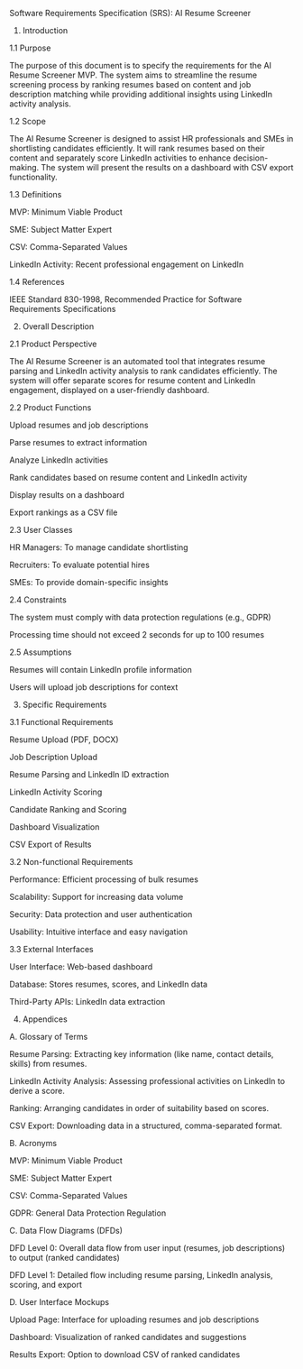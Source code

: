 Software Requirements Specification (SRS): AI Resume Screener

1. Introduction

1.1 Purpose

The purpose of this document is to specify the requirements for the AI Resume Screener MVP. The system aims to streamline the resume screening process by ranking resumes based on content and job description matching while providing additional insights using LinkedIn activity analysis.

1.2 Scope

The AI Resume Screener is designed to assist HR professionals and SMEs in shortlisting candidates efficiently. It will rank resumes based on their content and separately score LinkedIn activities to enhance decision-making. The system will present the results on a dashboard with CSV export functionality.

1.3 Definitions

MVP: Minimum Viable Product

SME: Subject Matter Expert

CSV: Comma-Separated Values

LinkedIn Activity: Recent professional engagement on LinkedIn

1.4 References

IEEE Standard 830-1998, Recommended Practice for Software Requirements Specifications

2. Overall Description

2.1 Product Perspective

The AI Resume Screener is an automated tool that integrates resume parsing and LinkedIn activity analysis to rank candidates efficiently. The system will offer separate scores for resume content and LinkedIn engagement, displayed on a user-friendly dashboard.

2.2 Product Functions

Upload resumes and job descriptions

Parse resumes to extract information

Analyze LinkedIn activities

Rank candidates based on resume content and LinkedIn activity

Display results on a dashboard

Export rankings as a CSV file

2.3 User Classes

HR Managers: To manage candidate shortlisting

Recruiters: To evaluate potential hires

SMEs: To provide domain-specific insights

2.4 Constraints

The system must comply with data protection regulations (e.g., GDPR)

Processing time should not exceed 2 seconds for up to 100 resumes

2.5 Assumptions

Resumes will contain LinkedIn profile information

Users will upload job descriptions for context

3. Specific Requirements

3.1 Functional Requirements

Resume Upload (PDF, DOCX)

Job Description Upload

Resume Parsing and LinkedIn ID extraction

LinkedIn Activity Scoring

Candidate Ranking and Scoring

Dashboard Visualization

CSV Export of Results

3.2 Non-functional Requirements

Performance: Efficient processing of bulk resumes

Scalability: Support for increasing data volume

Security: Data protection and user authentication

Usability: Intuitive interface and easy navigation

3.3 External Interfaces

User Interface: Web-based dashboard

Database: Stores resumes, scores, and LinkedIn data

Third-Party APIs: LinkedIn data extraction

4. Appendices

A. Glossary of Terms

Resume Parsing: Extracting key information (like name, contact details, skills) from resumes.

LinkedIn Activity Analysis: Assessing professional activities on LinkedIn to derive a score.

Ranking: Arranging candidates in order of suitability based on scores.

CSV Export: Downloading data in a structured, comma-separated format.

B. Acronyms

MVP: Minimum Viable Product

SME: Subject Matter Expert

CSV: Comma-Separated Values

GDPR: General Data Protection Regulation

C. Data Flow Diagrams (DFDs)

DFD Level 0: Overall data flow from user input (resumes, job descriptions) to output (ranked candidates)

DFD Level 1: Detailed flow including resume parsing, LinkedIn analysis, scoring, and export

D. User Interface Mockups

Upload Page: Interface for uploading resumes and job descriptions

Dashboard: Visualization of ranked candidates and suggestions

Results Export: Option to download CSV of ranked candidates

